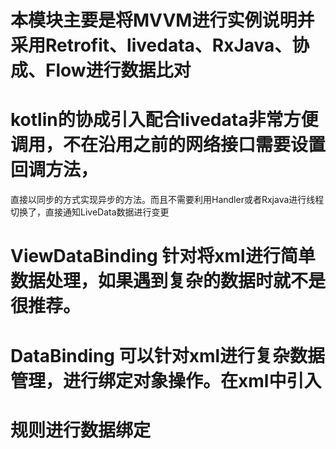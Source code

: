 # 本模块主要是将MVVM进行实例说明并采用Retrofit、livedata、RxJava、协成、Flow进行数据比对
# kotlin的协成引入配合livedata非常方便调用，不在沿用之前的网络接口需要设置回调方法，
直接以同步的方式实现异步的方法。而且不需要利用Handler或者Rxjava进行线程切换了，直接通知LiveData数据进行变更

# ViewDataBinding 针对将xml进行简单数据处理，如果遇到复杂的数据时就不是很推荐。
# DataBinding 可以针对xml进行复杂数据管理，进行绑定对象操作。在xml中引入
# <layout> <data></data> </layout> 规则进行数据绑定

